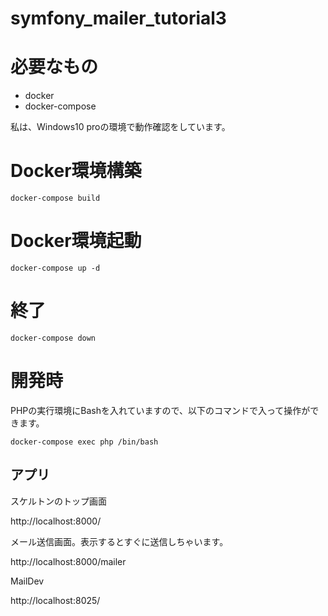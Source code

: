 # symfony_mailer_tutorial3

# 必要なもの

* docker
* docker-compose

私は、Windows10 proの環境で動作確認をしています。

# Docker環境構築

`docker-compose build`

# Docker環境起動

`docker-compose up -d`

# 終了

`docker-compose down`

# 開発時

PHPの実行環境にBashを入れていますので、以下のコマンドで入って操作ができます。

`docker-compose exec php /bin/bash`

## アプリ

スケルトンのトップ画面

http://localhost:8000/

メール送信画面。表示するとすぐに送信しちゃいます。

http://localhost:8000/mailer

MailDev

http://localhost:8025/
